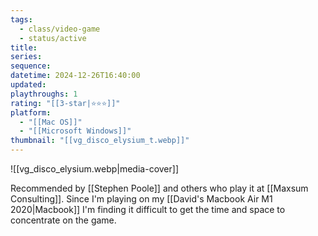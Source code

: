 ```yaml
---
tags:
  - class/video-game
  - status/active
title: 
series: 
sequence: 
datetime: 2024-12-26T16:40:00
updated: 
playthroughs: 1
rating: "[[3-star|⭐️⭐️⭐️]]"
platform:
  - "[[Mac OS]]"
  - "[[Microsoft Windows]]"
thumbnail: "[[vg_disco_elysium_t.webp]]"
---
```

![[vg_disco_elysium.webp|media-cover]]

Recommended by [[Stephen Poole]] and others who play it at [[Maxsum Consulting]]. Since I'm playing on my [[David's Macbook Air M1 2020|Macbook]] I'm finding it difficult to get the time and space to concentrate on the game.